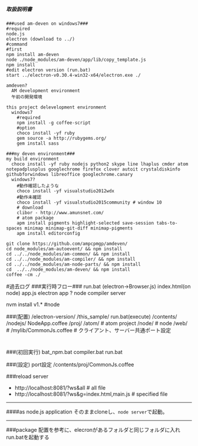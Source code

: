 ##### 取扱説明書
```coffee-script
###used am-deven on windows7###
#required
node.js
electron (download to ../)
#command
#first
npm install am-deven
node ./node_modules/am-deven/app/lib/copy_template.js
npm install
#edit electron version (run.bat)
start ../electron-v0.30.4-win32-x64/electron.exe ./

amdeven?
  AM development environment
  午前の開発環境

this project delevelopment environment
  windows7
    #required
    npm install -g coffee-script
    #option
    choco install -yf ruby
    gem source -a http://rubygems.org/
    gem install sass

###my deven environment###
my build environment
  choco install -yf ruby nodejs python2 skype line lhaplus cmder atom notepadplusplus googlechrome firefox clover autoit crystaldiskinfo githubforwindows libreoffice googlechrome.canary
  windows7?
    #動作確認したような
    choco install -yf visualstudio2012wdx
    #動作未確認
    choco install -yf visualstudio2015community # window 10
    # download
    clibor - http://www.amunsnet.com/
    # atom package
    apm install pigments highlight-selected save-session tabs-to-spaces minimap minimap-git-diff minimap-pigments
    apm install editorconfig

git clone https://github.com/ampcpmgp/amdeven/
cd node_modules/am-autoevent/ && npm install
cd ../../node_modules/am-common/ && npm install
cd ../../node_modules/am-compiler/ && npm install
cd ../../node_modules/am-node-parts/ && npm install
cd  ../../node_modules/am-deven/ && npm install
coffee -cm ./

```
#過去ログ
###実行時フロー###
  run.bat (electron->Browser.js)
  index.html(on node)
    app.js
      electron app
        ?
      node
        compiler
        server

  nvm install v1.* #node

###(配置)
  /electron-version/
  /this_sample/
    run.bat(execute)
    /contents/
      /nodejs/
        NodeApp.coffee
      /proj/
        /atom/ # atom project
        /node/ # node
        /web/ #
          /mylib/CommonJs.coffee # クライアント、サーバー共通ポート設定
#

###(初回実行)
  bat_npm.bat
  compiler.bat
  run.bat

###(設定)
port設定
  /contents/proj/CommonJs.coffee


###reload server
* http://localhost:8081/?ws&all # all file
* http://localhost:8081/?ws&g=index.html,main.js # specified file

---
####as node.js application
そのままcloneし、`node server`で起動。


---
###package
配置を参考に、elecronがあるフォルダと同じフォルダに入れrun.batを起動する

